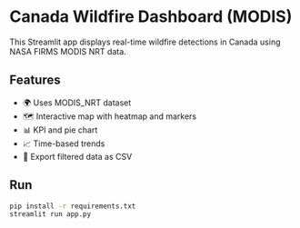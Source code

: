 # Canada Wildfire Dashboard (MODIS)

This Streamlit app displays real-time wildfire detections in Canada using NASA FIRMS MODIS NRT data.

## Features
- 🌍 Uses MODIS_NRT dataset
- 🗺️ Interactive map with heatmap and markers
- 📊 KPI and pie chart
- 📈 Time-based trends
- 💾 Export filtered data as CSV

## Run
```bash
pip install -r requirements.txt
streamlit run app.py
```
